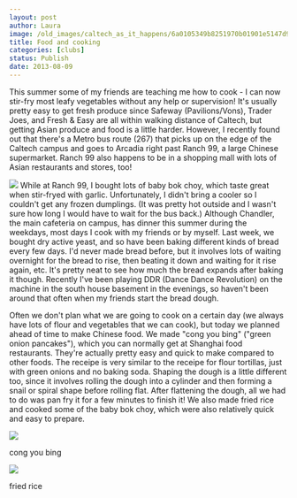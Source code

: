 ```yaml
---
layout: post
author: Laura
image: /old_images/caltech_as_it_happens/6a0105349b8251970b01901e5147d9970b.jpg
title: Food and cooking 
categories: [clubs]
status: Publish
date: 2013-08-09
---
```


This summer some of my friends are teaching me how to cook - I can now stir-fry most leafy vegetables without any help or supervision! It's usually pretty easy to get fresh produce since Safeway (Pavilions/Vons), Trader Joes, and Fresh &amp; Easy are all within walking distance of Caltech, but getting Asian produce and food is a little harder. However, I recently found out that there's a Metro bus route (267) that picks up on the edge of the Caltech campus and goes to Arcadia right past Ranch 99, a large Chinese supermarket. Ranch 99 also happens to be in a shopping mall with lots of Asian restaurants and stores, too!


![](/old_images/caltech_as_it_happens/6a0105349b8251970b01901e514808970b.jpg)
While at Ranch 99, I bought lots of baby bok choy, which taste great when stir-fryed with garlic. Unfortunately, I didn't bring a cooler so I couldn't get any frozen dumplings. (It was pretty hot outside and I wasn't sure how long I would have to wait for the bus back.)
Although Chandler, the main cafeteria on campus, has dinner this summer during the weekdays, most days I cook with my friends or by myself. Last week, we bought dry active yeast, and so have been baking different kinds of bread every few days. I'd never made bread before, but it involves lots of waiting overnight for the bread to rise, then beating it down and waiting for it rise again, etc. It's pretty neat to see how much the bread expands after baking it though. Recently I've been playing DDR (Dance Dance Revolution) on the machine in the south house basement in the evenings, so haven't been around that often when my friends start the bread dough.

Often we don't plan what we are going to cook on a certain day (we always have lots of flour and vegetables that we can cook), but today we planned ahead of time to make Chinese food. We made "cong you bing" ("green onion pancakes"), which you can normally get at Shanghai food restaurants. They're actually pretty easy and quick to make compared to other foods. The receipe is very similar to the receipe for flour tortillas, just with green onions and no baking soda. Shaping the dough is a little different too, since it involves rolling the dough into a cylinder and then forming a snail or spiral shape before rolling flat. After flattening the dough, all we had to do was pan fry it for a few minutes to finish it! We also made fried rice and cooked some of the baby bok choy, which were also relatively quick and easy to prepare.


![](/old_images/caltech_as_it_happens/6a0105349b8251970b0191044c18ba970c.jpg)

cong you bing


![](/old_images/caltech_as_it_happens/6a0105349b8251970b0191044c18f9970c.jpg)

fried rice

